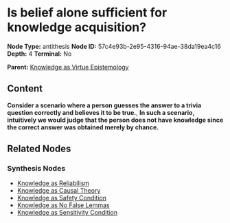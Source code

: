 # Is belief alone sufficient for knowledge acquisition?

**Node Type:** antithesis
**Node ID:** 57c4e93b-2e95-4316-94ae-38da19ea4c16
**Depth:** 4
**Terminal:** No

**Parent:** [Knowledge as Virtue Epistemology](knowledge-as-virtue-epistemology-synthesis-02df61d2-9c7e-4ff7-b545-6d28025dd3a5.md)

## Content

**Consider a scenario where a person guesses the answer to a trivia question correctly and believes it to be true.**, **In such a scenario, intuitively we would judge that the person does not have knowledge since the correct answer was obtained merely by chance.**

## Related Nodes

### Synthesis Nodes

- [Knowledge as Reliabilism](knowledge-as-reliabilism-synthesis-d87bd6c2-6a4b-45e7-adf1-739283f31be6.md)
- [Knowledge as Causal Theory](knowledge-as-causal-theory-synthesis-453b4f6b-33fb-4e4e-8c89-1f551f1b5035.md)
- [Knowledge as Safety Condition](knowledge-as-safety-condition-synthesis-14ed7731-0813-432c-b823-044ae653cfea.md)
- [Knowledge as No False Lemmas](knowledge-as-no-false-lemmas-synthesis-e8383452-a10c-4a53-93ba-1851d02a7643.md)
- [Knowledge as Sensitivity Condition](knowledge-as-sensitivity-condition-synthesis-782f38e4-be91-4855-b4fa-d32e3a2030e4.md)
